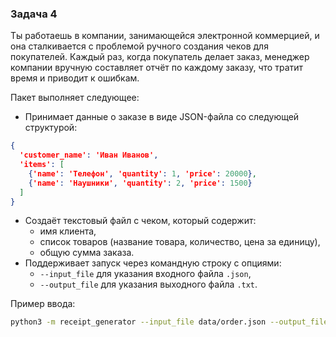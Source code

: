 ### Задача 4
Ты работаешь в компании, занимающейся электронной коммерцией, и она сталкивается с проблемой ручного создания чеков для покупателей. Каждый раз, когда покупатель делает заказ, менеджер компании вручную составляет отчёт по каждому заказу, что тратит время и приводит к ошибкам.

Пакет выполняет следующее:

- Принимает данные о заказе в виде JSON-файла со следующей структурой:
```json
{
  'customer_name': 'Иван Иванов',
  'items': [
    {'name': 'Телефон', 'quantity': 1, 'price': 20000},
    {'name': 'Наушники', 'quantity': 2, 'price': 1500}
  ]
}
```
- Создаёт текстовый файл с чеком, который содержит:
  - имя клиента,
  - список товаров (название товара, количество, цена за единицу),
  - общую сумма заказа.
- Поддерживает запуск через командную строку с опциями:
  - `--input_file` для указания входного файла `.json`,
  - `--output_file` для указания выходного файла `.txt`.

Пример ввода:
```bash
python3 -m receipt_generator --input_file data/order.json --output_file receipt.txt
```
